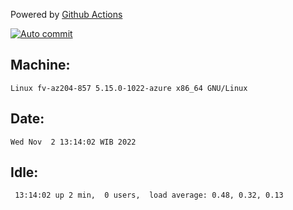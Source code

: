 Powered by [Github Actions](https://github.com/features/actions)

[![Auto commit](https://github.com/hiage/workstation/workflows/Auto%20commit/badge.svg)](https://github.com/hiage/workstation/actions?query=workflow%3A%22Auto+commit%22)

## Machine:
```
Linux fv-az204-857 5.15.0-1022-azure x86_64 GNU/Linux
```
## Date:
```
Wed Nov  2 13:14:02 WIB 2022
```
## Idle:
```
 13:14:02 up 2 min,  0 users,  load average: 0.48, 0.32, 0.13
```

